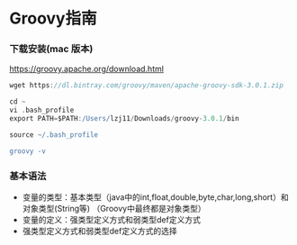 # Groovy指南

### 下载安装(mac 版本)

https://groovy.apache.org/download.html

```groovy
wget https://dl.bintray.com/groovy/maven/apache-groovy-sdk-3.0.1.zip

cd ~
vi .bash_profile
export PATH=$PATH:/Users/lzj11/Downloads/groovy-3.0.1/bin  

source ~/.bash_profile

groovy -v
```



### 基本语法

- 变量的类型：基本类型（java中的int,float,double,byte,char,long,short）和对象类型(String等) （Groovy中最终都是对象类型）
- 变量的定义：强类型定义方式和弱类型def定义方式
- 强类型定义方式和弱类型def定义方式的选择






































